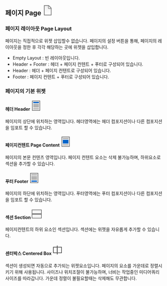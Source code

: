 ## 페이지 Page ![Page](../img/widget/IUPage.png)<br />

### 페이지 레이아웃 Page Layout
페이지는 직접적으로 위젯 삽입할수 없습니다. 페이지의 설정 버튼을 통해, 페이지의 레이아웃을 정한 후 각각 해당하는 곳에 위젯을 삽입합니다.

* Empty Layout : 빈 레이아웃입니다.
* Header + Footer : 헤더 + 페이지 컨텐트 + 푸터로 구성되어 있습니다.
* Header : 헤더 + 페이지 컨텐트로 구성되어 있습니다.
* Footer : 페이지 컨텐트 + 푸터로 구성되어 있습니다.

### 페이지의 기본 위젯
#### 헤더 Header ![Header](../img/widget/IUHeader.png)
페이지의 상단에 위치하는 영역입니다. 헤더영역에는 헤더 컴포지션이나 다른 컴포지션을 임포트 할 수 있습니다.

#### 페이지컨텐트 Page Content ![Page Content](../img/widget/IUPageContent.png)
페이지의 본문 컨텐츠 영역입니다. 페이지 컨텐트 요소는 삭제 불가능하며, 하위요소로 섹션을 추가할 수 있습니다.

#### 푸터 Footer ![Footer](../img/widget/IUFooter.png)
페이지의 하단에 위치하는 영역입니다. 푸터영역에는 푸터 컴포지션이나 다른 컴포지션을 임포트 할 수 있습니다.

#### 섹션 Section ![Section](../img/widget/IUSection.png)
페이지컨텐트의 하위 요소인 섹션입니다. 섹션에는 위젯을 자유롭게 추가할 수 있습니다.

#### 센터박스 Centered Box ![CenterBox](../img/widget/IUCenterBox.png)
섹션이 생성되면 자동으로 추가되는 위젯요소입니다. 페이지의 요소를 가운데로 정렬시키기 위해 사용됩니다. 사이즈나 위치조절이 불가능하며, 너비는 작업중인 미디어쿼리 사이즈를 따라갑니다. 가운데 정렬이 불필요할때는 삭제해도 무관합니다.

